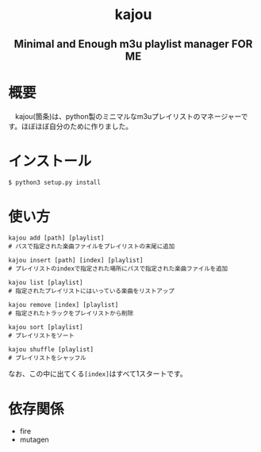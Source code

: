 <h1 align="center">kajou</h1>
<h2 align="center">Minimal and Enough m3u playlist manager FOR ME</h2>

# 概要
　kajou(箇条)は、python製のミニマルなm3uプレイリストのマネージャーです。ほぼほぼ自分のために作りました。

# インストール
```
$ python3 setup.py install
```

# 使い方
```
kajou add [path] [playlist]
# パスで指定された楽曲ファイルをプレイリストの末尾に追加

kajou insert [path] [index] [playlist]
# プレイリストのindexで指定された場所にパスで指定された楽曲ファイルを追加

kajou list [playlist]
# 指定されたプレイリストにはいっている楽曲をリストアップ

kajou remove [index] [playlist]
# 指定されたトラックをプレイリストから削除

kajou sort [playlist]
# プレイリストをソート

kajou shuffle [playlist]
# プレイリストをシャッフル
```
なお、この中に出てくる`[index]`はすべて1スタートです。

# 依存関係
- fire
- mutagen

